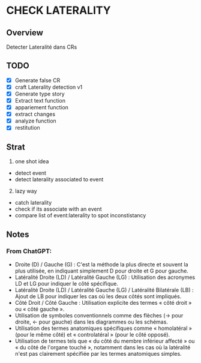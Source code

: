 # CHECK LATERALITY

## Overview
Detecter Lateralité dans CRs

## TODO

- [x] Generate false CR
- [x] craft Laterality detection v1
- [x] Generate type story
- [x] Extract text function
- [x] appariement function
- [x] extract changes
- [x] analyze function
- [x] restitution

## Strat

1. one shot idea
  * detect event
  * detect laterality associated to event

2. lazy way
  * catch laterality
  * check if its associate with an event
  * compare list of event:laterality to spot inconstistancy


## Notes

### From ChatGPT:
- Droite (D) / Gauche (G) : C'est la méthode la plus directe et souvent la plus utilisée, en indiquant simplement D pour droite et G pour gauche.
- Latéralité Droite (LD) / Latéralité Gauche (LG) : Utilisation des acronymes LD et LG pour indiquer le côté spécifique.
- Latéralité Droite (LD) / Latéralité Gauche (LG) / Latéralité Bilatérale (LB) : Ajout de LB pour indiquer les cas où les deux côtés sont impliqués.
- Côté Droit / Côté Gauche : Utilisation explicite des termes « côté droit » ou « côté gauche ».
- Utilisation de symboles conventionnels comme des flèches (→ pour droite, ← pour gauche) dans les diagrammes ou les schémas.
- Utilisation des termes anatomiques spécifiques comme « homolatéral » (pour le même côté) et « controlatéral » (pour le côté opposé).
- Utilisation de termes tels que « du côté du membre inférieur affecté » ou « du côté de l'organe touché », notamment dans les cas où la latéralité n'est pas clairement spécifiée par les termes anatomiques simples.

